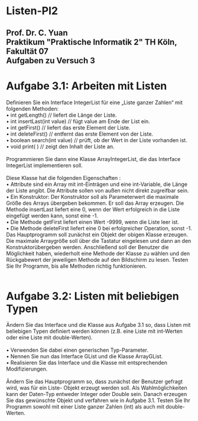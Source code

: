# Listen-PI2
Prof. Dr. C. Yuan<br/>
Praktikum "Praktische Informatik 2" TH Köln, Fakultät 07<br/>
Aufgaben zu Versuch 3
------------------------------------------------------------------------------------------------------------------------
# Aufgabe 3.1: Arbeiten mit Listen
Definieren Sie ein Interface IntegerList für eine „Liste ganzer Zahlen“ mit folgenden Methoden:<br/>
• int getLength() // liefert die Länge der Liste.<br/>
• int insertLast(int value) // fügt value am Ende der List ein.<br/>
• int getFirst() // liefert das erste Element der Liste.<br/>
• int deleteFirst() // entfernt das erste Element von der Liste.<br/>
• boolean search(int value) // prüft, ob der Wert in der Liste vorhanden ist.<br/>
• void print( ) // zeigt den Inhalt der Liste an.<br/>
<br/>
Programmieren Sie dann eine Klasse ArrayIntegerList, die das Interface IntegerList implementieren soll.<br/>
<br/>
Diese Klasse hat die folgenden Eigenschaften :<br/>
• Attribute sind ein Array mit int-Einträgen und eine int-Variable, die Länge der Liste angibt. Die Attribute sollen von außen nicht direkt zugreifbar sein.<br/>
• Ein Konstruktor: Der Konstruktor soll als Parameterwert die maximale Größe des Arrays übergeben bekommen. Er soll das Array erzeugen. Die Methode insertLast liefert eine 0, wenn der Wert erfolgreich in die Liste eingefügt werden kann, sonst eine -1.<br/>
• Die Methode getFirst liefert einen Wert -9999, wenn die Liste leer ist.<br/>
• Die Methode deleteFirst liefert eine 0 bei erfolgreicher Operation, sonst -1. Das Hauptprogramm soll zunächst ein Objekt der obigen Klasse erzeugen. Die maximale Arraygröße soll über die Tastatur eingelesen und dann an den Konstruktorübergeben werden. Anschließend soll der Benutzer die Möglichkeit haben, wiederholt eine Methode der Klasse zu wählen und den Rückgabewert der jeweiligen Methode auf den Bildschirm zu lesen. Testen Sie Ihr Programm, bis alle Methoden richtig funktionieren.<br/>
<br/>
# Aufgabe 3.2: Listen mit beliebigen Typen
Ändern Sie das Interface und die Klasse aus Aufgabe 3.1 so, dass Listen mit beliebigen Typen definiert werden können (z.B. eine Liste mit int-Werten oder eine Liste mit double-Werten).<br/>
<br/>
• Verwenden Sie dabei einen generischen Typ-Parameter.<br/>
• Nennen Sie nun das Interface GList und die Klasse ArrayGList.<br/>
• Realisieren Sie das Interface und die Klasse mit entsprechenden Modifizierungen.<br/>
<br/>
Ändern Sie das Hauptprogramm so, dass zunächst der Benutzer gefragt wird, was für ein Liste- Objekt erzeugt werden soll. Als Wahlmöglichkeiten kann der Daten-Typ entweder Integer oder Double sein. Danach erzeugen Sie das gewünschte Objekt und verfahren wie in Aufgabe 3.1. Testen Sie Ihr Programm sowohl mit einer Liste ganzer Zahlen (int) als auch mit double-Werten.
